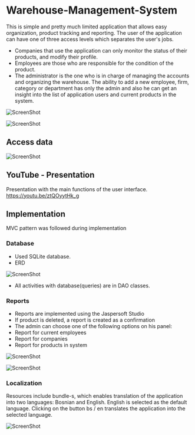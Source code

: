 # Warehouse-Management-System

This is simple and pretty much limited  application that allows easy organization, product tracking and reporting.
The user of the application can have one of three access levels which separates the user's jobs.
* Companies that use the application can only monitor the status of their products, and modify their profile.
* Employees are those who are responsible for the condition of the product.
* The administrator is the one who is in charge of managing the accounts and organizing the warehouse. The ability to add a new employee, firm, category or department has only the admin and also he can get an insight into the list of application users and current products in the system.

![ScreenShot](/imagesOfApp/dashboard2.png)

![ScreenShot](/imagesOfApp/dashboard.png)

## Access data

![ScreenShot](/imagesOfApp/login.png)


## YouTube - Presentation

Presentation with the main functions of the user interface.
https://youtu.be/ztQOyytHk_g

## Implementation

MVC pattern was followed during implementation

### Database 

- Used SQLite database.
- ERD

![ScreenShot](/imagesOfApp/ERD.png)

- All activities with database(queries) are in DAO classes.

### Reports

- Reports are implemented using the Jaspersoft Studio
- If product is deleted, a report is created as a confirmation
- The admin can choose one of the following options on his panel:
 - Report for current employees
 - Report for companies
 - Report for products in system
 
 ![ScreenShot](/imagesOfApp/adminPanel.png)
 
 ![ScreenShot](/imagesOfApp/reportItems.png)
 
 ### Localization
 
Resources include bundle-s, which enables translation of the application into two languages:
Bosnian and English.
English is selected as the default language.
Clicking on the button bs / en translates the application into the selected language.

![ScreenShot](/imagesOfApp/lokalizacija.jpg)
